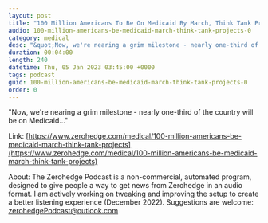 ```yaml
---
layout: post
title: "100 Million Americans To Be On Medicaid By March, Think Tank Projects"
audio: 100-million-americans-be-medicaid-march-think-tank-projects-0
category: medical
desc: "&quot;Now, we're nearing a grim milestone - nearly one-third of the country will be on Medicaid...&quot;"
duration: 00:04:00
length: 240
datetime: Thu, 05 Jan 2023 03:45:00 +0000
tags: podcast
guid: 100-million-americans-be-medicaid-march-think-tank-projects-0
order: 0
---
```

&quot;Now, we're nearing a grim milestone - nearly one-third of the country will be on Medicaid...&quot;

Link: [https://www.zerohedge.com/medical/100-million-americans-be-medicaid-march-think-tank-projects](https://www.zerohedge.com/medical/100-million-americans-be-medicaid-march-think-tank-projects)

About: The Zerohedge Podcast is a non-commercial, automated program, designed to give people a way to get news from Zerohedge in an audio format.  I am actively working on tweaking and improving the setup to create a better listening experience (December 2022).  Suggestions are welcome: [zerohedgePodcast@outlook.com](mailto:zerohedgePodcast@outlook.com)